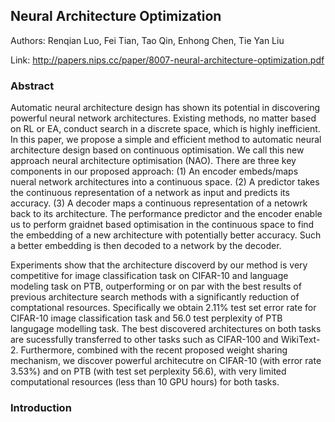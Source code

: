 ## Neural Architecture Optimization

Authors: Renqian Luo, Fei Tian, Tao Qin, Enhong Chen, Tie Yan Liu

Link: http://papers.nips.cc/paper/8007-neural-architecture-optimization.pdf

### Abstract
Automatic neural architecture design has shown its potential in discovering powerful neural network architectures. Existing methods, no matter based on RL or EA, conduct search in a discrete space, which is highly inefficient. In this paper, we propose a simple and efficient method to automatic neural architecture design based on continuous optimisation. We call this new approach neural architecture optimisation (NAO). There are three key components in our proposed approach: (1) An encoder embeds/maps nueral network architectures into a continuous space. (2) A predictor takes the continuous representation of a network as input and predicts its accuracy. (3) A decoder maps a continuous representation of a netowrk back to its architecture. The performance predictor and the encoder enable us to perform graidnet based optimisation in the continuous space to find the embedding of a new architecture with potentially better accuracy. Such a better embedding is then decoded to a network by the decoder. 

Experiments show that the architecture discoverd by our method is very competitive for image classification task on CIFAR-10 and language modeling task on PTB, outperforming or on par with the best results of previous architecture search methods with a significantly reduction of comptational resources. Specifically we obtain 2.11% test set error rate for CIFAR-10 image classification task and 56.0 test perplexity of PTB langugage modelling task. The best discovered architectures on both tasks are sucessfully transferred to other tasks such as CIFAR-100 and WikiText-2. Furthermore, combined with the recent proposed weight sharing mechanism, we discover powerful architecutre on CIFAR-10 (with error rate 3.53%) and on PTB (with test set perplexity 56.6), with very limited computational resources (less than 10 GPU hours) for both tasks.

### Introduction
